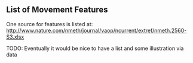 ## List of Movement Features ##

One source for features is listed at:
http://www.nature.com/nmeth/journal/vaop/ncurrent/extref/nmeth.2560-S3.xlsx

TODO: Eventually it would be nice to have a list and some illustration via data
